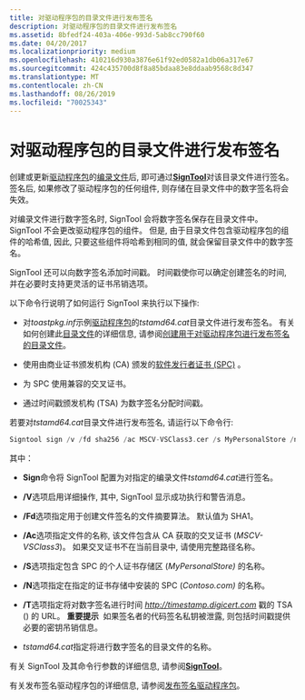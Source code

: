 ```yaml
---
title: 对驱动程序包的目录文件进行发布签名
description: 对驱动程序包的目录文件进行发布签名
ms.assetid: 8bfedf24-403a-406e-993d-5ab8cc790f60
ms.date: 04/20/2017
ms.localizationpriority: medium
ms.openlocfilehash: 410216d930a3876e61f92ed0582a1db06a317e67
ms.sourcegitcommit: 424c435700d8f8a85bdaa83e8ddaab9568c8d347
ms.translationtype: MT
ms.contentlocale: zh-CN
ms.lasthandoff: 08/26/2019
ms.locfileid: "70025343"
---
```

# <a name="release-signing-a-driver-packages-catalog-file"></a>对驱动程序包的目录文件进行发布签名


创建或更新[驱动程序包](driver-packages.md)的[编录文件](catalog-files.md)后, 即可通过[**SignTool**](https://docs.microsoft.com/windows-hardware/drivers/devtest/signtool)对该目录文件进行签名。 签名后, 如果修改了驱动程序包的任何组件, 则存储在目录文件中的数字签名将会失效。

对编录文件进行数字签名时, SignTool 会将数字签名保存在目录文件中。 SignTool 不会更改驱动程序包的组件。 但是, 由于目录文件包含驱动程序包的组件的哈希值, 因此, 只要这些组件将哈希到相同的值, 就会保留目录文件中的数字签名。

SignTool 还可以向数字签名添加时间戳。 时间戳使你可以确定创建签名的时间, 并在必要时支持更灵活的证书吊销选项。

以下命令行说明了如何运行 SignTool 来执行以下操作:

-   对*toastpkg.inf*示例[驱动程序包](driver-packages.md)的*tstamd64.cat*目录文件进行发布签名。 有关如何创建此[目录文件](catalog-files.md)的详细信息, 请参阅[创建用于对驱动程序包进行发布签名的目录文件](creating-a-catalog-file-for-release-signing-a-driver-package.md)。

-   使用由商业证书颁发机构 (CA) 颁发的[软件发行者证书 (SPC)](software-publisher-certificate.md) 。

-   为 SPC 使用兼容的交叉证书。

-   通过时间戳颁发机构 (TSA) 为数字签名分配时间戳。

若要对*tstamd64.cat*目录文件进行发布签名, 请运行以下命令行:

```cpp
Signtool sign /v /fd sha256 /ac MSCV-VSClass3.cer /s MyPersonalStore /n contoso.com /t http://timestamp.digicert.com tstamd64.cat
```

其中：

-   **Sign**命令将 SignTool 配置为对指定的编录文件*tstamd64.cat*进行签名。

-   **/V**选项启用详细操作, 其中, SignTool 显示成功执行和警告消息。

-   **/Fd**选项指定用于创建文件签名的文件摘要算法。 默认值为 SHA1。

-   **/Ac**选项指定文件的名称, 该文件包含从 CA 获取的交叉证书 (*MSCV-VSClass3*)。 如果交叉证书不在当前目录中, 请使用完整路径名称。

-   **/S**选项指定包含 SPC 的个人证书存储区 (*MyPersonalStore)* 的名称。

-   **/N**选项指定在指定的证书存储中安装的 SPC (*Contoso.com)* 的名称。

-   **/T**选项指定将对数字签名进行时间 *http://timestamp.digicert.com* 戳的 TSA () 的 URL。
    **重要提示**  如果签名者的代码签名私钥被泄露, 则包括时间戳提供必要的密钥吊销信息。

     

-   *tstamd64.cat*指定将进行数字签名的目录文件的名称。

有关 SignTool 及其命令行参数的详细信息, 请参阅[**SignTool**](https://docs.microsoft.com/windows-hardware/drivers/devtest/signtool)。

有关发布签名驱动程序包的详细信息, 请参阅[发布签名驱动程序包](release-signing-driver-packages.md)。

 

 





